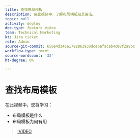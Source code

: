 ```yaml
---
title: 查找布局模板
description: 在此视频中，了解布局模板及其用法。
topic: null
activity: deploy
doc-type: feature video
team: Technical Marketing
kt: Jira ticket
role: Admin
source-git-commit: 650e4d346e1792863930dcebafacab4c88f2a8bc
workflow-type: tm+mt
source-wordcount: '33'
ht-degree: 0%

---
```


# 查找布局模板

在此视频中，您将学习：

* 布局模板是什么
* 布局模板为何有用

>[!VIDEO](https://video.tv.adobe.com/v/335072/?quality=12&learn=on)
